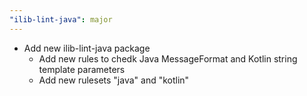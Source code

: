 ```yaml
---
"ilib-lint-java": major
---
```


- Add new ilib-lint-java package
  - Add new rules to chedk Java MessageFormat and Kotlin string template parameters
  - Add new rulesets "java" and "kotlin"
